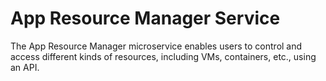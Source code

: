 <!--
SPDX-FileCopyrightText: (C) 2025 Intel Corporation
SPDX-License-Identifier: Apache-2.0
-->

# App Resource Manager Service

The App Resource Manager microservice enables users to control and access different kinds of resources, including VMs,
containers, etc., using an API.
